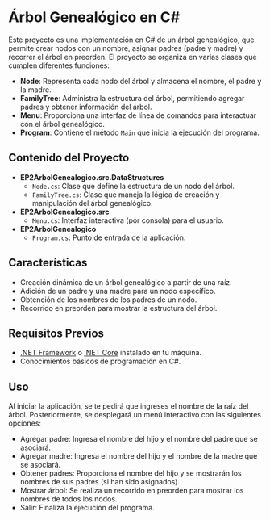 # Árbol Genealógico en C#

Este proyecto es una implementación en C# de un árbol genealógico, que permite crear nodos con un nombre, asignar padres (padre y madre) y recorrer el árbol en preorden. El proyecto se organiza en varias clases que cumplen diferentes funciones:

- **Node**: Representa cada nodo del árbol y almacena el nombre, el padre y la madre.
- **FamilyTree**: Administra la estructura del árbol, permitiendo agregar padres y obtener información del árbol.
- **Menu**: Proporciona una interfaz de línea de comandos para interactuar con el árbol genealógico.
- **Program**: Contiene el método `Main` que inicia la ejecución del programa.

## Contenido del Proyecto

- **EP2ArbolGenealogico.src.DataStructures**
  - `Node.cs`: Clase que define la estructura de un nodo del árbol.
  - `FamilyTree.cs`: Clase que maneja la lógica de creación y manipulación del árbol genealógico.
- **EP2ArbolGenealogico.src**
  - `Menu.cs`: Interfaz interactiva (por consola) para el usuario.
- **EP2ArbolGenealogico**
  - `Program.cs`: Punto de entrada de la aplicación.

## Características

- Creación dinámica de un árbol genealógico a partir de una raíz.
- Adición de un padre y una madre para un nodo específico.
- Obtención de los nombres de los padres de un nodo.
- Recorrido en preorden para mostrar la estructura del árbol.

## Requisitos Previos

- [.NET Framework](https://dotnet.microsoft.com/) o [.NET Core](https://dotnet.microsoft.com/download) instalado en tu máquina.
- Conocimientos básicos de programación en C#.

## Uso
Al iniciar la aplicación, se te pedirá que ingreses el nombre de la raíz del árbol. Posteriormente, se desplegará un menú interactivo con las siguientes opciones:

- Agregar padre: Ingresa el nombre del hijo y el nombre del padre que se asociará.
- Agregar madre: Ingresa el nombre del hijo y el nombre de la madre que se asociará.
- Obtener padres: Proporciona el nombre del hijo y se mostrarán los nombres de sus padres (si han sido asignados).
- Mostrar árbol: Se realiza un recorrido en preorden para mostrar los nombres de todos los nodos.
- Salir: Finaliza la ejecución del programa.
